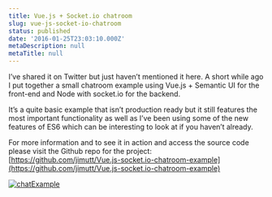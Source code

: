 ```yaml
---
title: Vue.js + Socket.io chatroom
slug: vue-js-socket-io-chatroom
status: published
date: '2016-01-25T23:03:10.000Z'
metaDescription: null
metaTitle: null
---
```


I’ve shared it on Twitter but just haven’t mentioned it here. A short while ago I put together a small chatroom example using Vue.js + Semantic UI for the front-end and Node with socket.io for the backend.

It’s a quite basic example that isn’t production ready but it still features the most important functionality as well as I’ve been using some of the new features of ES6 which can be interesting to look at if you haven’t already.

For more information and to see it in action and access the source code please visit the Github repo for the project: [https://github.com/jimutt/Vue.js-socket.io-chatroom-example](https://github.com/jimutt/Vue.js-socket.io-chatroom-example)

[![chatExample](https://jimmyutterstrom.com/wp-content/uploads/2016/01/chatExample.png)](http://jimmyutterstrom.com/wp-content/uploads/2016/01/chatExample.png)
